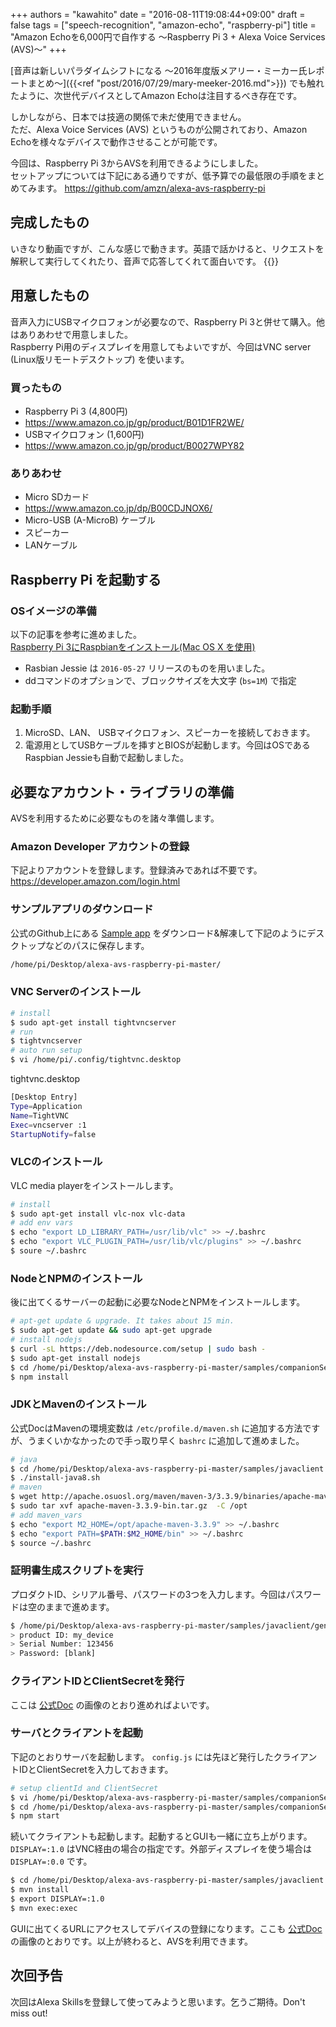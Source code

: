 +++
authors = "kawahito"
date = "2016-08-11T19:08:44+09:00"
draft = false
tags = ["speech-recognition", "amazon-echo", "raspberry-pi"]
title = "Amazon Echoを6,000円で自作する 〜Raspberry Pi 3 + Alexa Voice Services (AVS)〜"
+++

[音声は新しいパラダイムシフトになる 〜2016年度版メアリー・ミーカー氏レポートまとめ〜]({{<ref "post/2016/07/29/mary-meeker-2016.md">}}) でも触れたように、次世代デバイスとしてAmazon Echoは注目するべき存在です。  

しかしながら、日本では技適の関係で未だ使用できません。  
ただ、Alexa Voice Services (AVS) というものが公開されており、Amazon Echoを様々なデバイスで動作させることが可能です。

今回は、Raspberry Pi 3からAVSを利用できるようにしました。  
セットアップについては下記にある通りですが、低予算での最低限の手順をまとめてみます。
https://github.com/amzn/alexa-avs-raspberry-pi

## 完成したもの
いきなり動画ですが、こんな感じで動きます。英語で話かけると、リクエストを解釈して実行してくれたり、音声で応答してくれて面白いです。
{{<youtube fWubPL5_YaU>}}

## 用意したもの
音声入力にUSBマイクロフォンが必要なので、Raspberry Pi 3と併せて購入。他はありあわせで用意しました。  
Raspberry Pi用のディスプレイを用意してもよいですが、今回はVNC server (Linux版リモートデスクトップ) を使います。

### 買ったもの
- Raspberry Pi 3 (4,800円)
 - https://www.amazon.co.jp/gp/product/B01D1FR2WE/
- USBマイクロフォン (1,600円)
 - https://www.amazon.co.jp/gp/product/B0027WPY82

### ありあわせ
- Micro SDカード
 - https://www.amazon.co.jp/dp/B00CDJNOX6/
- Micro-USB (A-MicroB) ケーブル
- スピーカー
- LANケーブル

## Raspberry Pi を起動する
### OSイメージの準備
以下の記事を参考に進めました。  
[Raspberry Pi 3にRaspbianをインストール(Mac OS X を使用)](http://qiita.com/onlyindreams/items/acc70807b69b43e176bf)

* Rasbian Jessie は ```2016-05-27``` リリースのものを用いました。
* ddコマンドのオプションで、ブロックサイズを大文字 (```bs=1M```) で指定

### 起動手順
1. MicroSD、LAN、 USBマイクロフォン、スピーカーを接続しておきます。
1. 電源用としてUSBケーブルを挿すとBIOSが起動します。今回はOSであるRaspbian Jessieも自動で起動しました。

## 必要なアカウント・ライブラリの準備
AVSを利用するために必要なものを諸々準備します。

### Amazon Developer アカウントの登録
下記よりアカウントを登録します。登録済みであれば不要です。  
https://developer.amazon.com/login.html

### サンプルアプリのダウンロード
公式のGithub上にある [Sample app](https://github.com/amzn/alexa-avs-raspberry-pi/archive/master.zip) をダウンロード&解凍して下記のようにデスクトップなどのパスに保存します。
```sh
/home/pi/Desktop/alexa-avs-raspberry-pi-master/
```

### VNC Serverのインストール

```sh
# install
$ sudo apt-get install tightvncserver
# run
$ tightvncserver
# auto run setup
$ vi /home/pi/.config/tightvnc.desktop
```
tightvnc.desktop
```sh
[Desktop Entry]
Type=Application
Name=TightVNC
Exec=vncserver :1
StartupNotify=false
```

### VLCのインストール
VLC media playerをインストールします。

```sh
# install
$ sudo apt-get install vlc-nox vlc-data
# add env vars
$ echo "export LD_LIBRARY_PATH=/usr/lib/vlc" >> ~/.bashrc
$ echo "export VLC_PLUGIN_PATH=/usr/lib/vlc/plugins" >> ~/.bashrc
$ soure ~/.bashrc
```

### NodeとNPMのインストール
後に出てくるサーバーの起動に必要なNodeとNPMをインストールします。

```sh
# apt-get update & upgrade. It takes about 15 min.
$ sudo apt-get update && sudo apt-get upgrade
# install nodejs
$ curl -sL https://deb.nodesource.com/setup | sudo bash -
$ sudo apt-get install nodejs
$ cd /home/pi/Desktop/alexa-avs-raspberry-pi-master/samples/companionService
$ npm install
```

### JDKとMavenのインストール
公式DocはMavenの環境変数は `/etc/profile.d/maven.sh` に追加する方法ですが、うまくいかなかったので手っ取り早く `bashrc` に追加して進めました。

```sh
# java
$ cd /home/pi/Desktop/alexa-avs-raspberry-pi-master/samples/javaclient
$ ./install-java8.sh
# maven
$ wget http://apache.osuosl.org/maven/maven-3/3.3.9/binaries/apache-maven-3.3.9-bin.tar.gz
$ sudo tar xvf apache-maven-3.3.9-bin.tar.gz  -C /opt
# add maven_vars
$ echo "export M2_HOME=/opt/apache-maven-3.3.9" >> ~/.bashrc
$ echo "export PATH=$PATH:$M2_HOME/bin" >> ~/.bashrc
$ source ~/.bashrc
```

### 証明書生成スクリプトを実行
プロダクトID、シリアル番号、パスワードの3つを入力します。今回はパスワードは空のままで進めます。

```sh
$ /home/pi/Desktop/alexa-avs-raspberry-pi-master/samples/javaclient/generate.sh
> product ID: my_device
> Serial Number: 123456
> Password: [blank]
```

### クライアントIDとClientSecretを発行
ここは [公式Doc](https://github.com/amzn/alexa-avs-raspberry-pi#user-content-6---getting-started-with-alexa-voice-service) の画像のとおり進めればよいです。

### サーバとクライアントを起動
下記のとおりサーバを起動します。 `config.js` には先ほど発行したクライアントIDとClientSecretを入力しておきます。

```sh
# setup clientId and ClientSecret
$ vi /home/pi/Desktop/alexa-avs-raspberry-pi-master/samples/companionService/config.js
$ cd /home/pi/Desktop/alexa-avs-raspberry-pi-master/samples/companionService
$ npm start
```

続いてクライアントも起動します。起動するとGUIも一緒に立ち上がります。 `DISPLAY=:1.0` はVNC経由の場合の指定です。外部ディスプレイを使う場合は `DISPLAY=:0.0` です。

```sh
$ cd /home/pi/Desktop/alexa-avs-raspberry-pi-master/samples/javaclient
$ mvn install
$ export DISPLAY=:1.0
$ mvn exec:exec
```
GUIに出てくるURLにアクセスしてデバイスの登録になります。ここも [公式Doc](https://github.com/amzn/alexa-avs-raspberry-pi#user-content-10---obtain-authorsization-from-login-with-amazon) の画像のとおりです。以上が終わると、AVSを利用できます。

## 次回予告
次回はAlexa Skillsを登録して使ってみようと思います。乞うご期待。Don't miss out!
